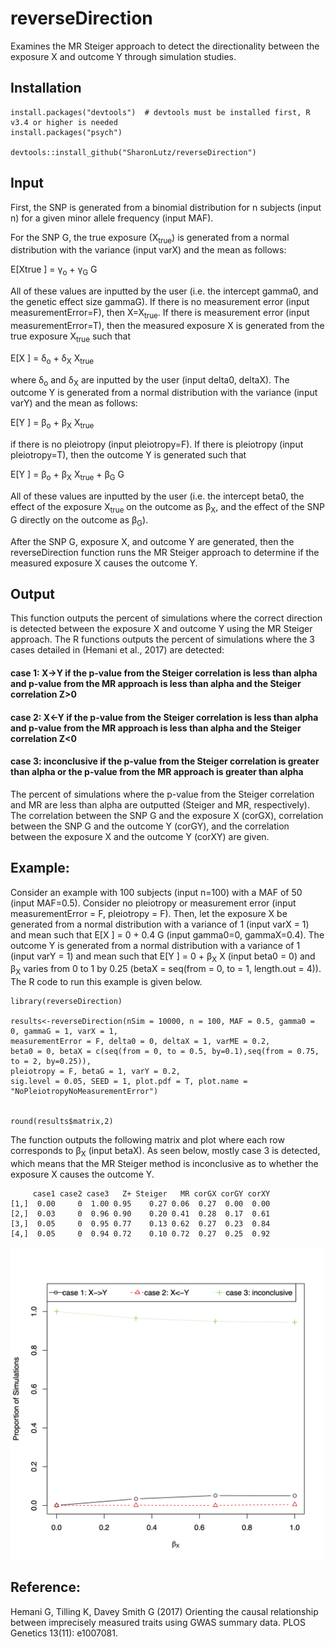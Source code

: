 # reverseDirection
Examines the MR Steiger approach to detect the directionality between the exposure X and outcome Y through simulation studies.

## Installation
```
install.packages("devtools")  # devtools must be installed first, R v3.4 or higher is needed
install.packages("psych")

devtools::install_github("SharonLutz/reverseDirection")
```

## Input
First, the SNP is generated from a binomial distribution for n subjects (input n) for a given minor allele frequency (input MAF).

For the SNP G, the true exposure (X<sub>true</sub>) is generated from a normal distribution with the variance (input varX) and the mean as follows:

E\[Xtrue \] = &gamma;<sub>o</sub> + &gamma;<sub>G</sub> G

All of these values are inputted by the user (i.e. the intercept gamma0, and the genetic effect size gammaG). If there is no measurement error (input measurementError=F), then X=X<sub>true</sub>. If there is measurement error (input measurementError=T), then the measured exposure X is generated from the true exposure X<sub>true</sub> such that

E\[X \] = &delta;<sub>o</sub> + &delta;<sub>X</sub> X<sub>true</sub>

where &delta;<sub>o</sub> and &delta;<sub>X</sub> are inputted by the user (input delta0, deltaX). The outcome Y is generated from a normal distribution with the variance (input varY) and the mean as follows:

E\[Y \] = &beta;<sub>o</sub> +  &beta;<sub>X</sub> X<sub>true</sub>

if there is no pleiotropy (input pleiotropy=F). If there is pleiotropy (input pleiotropy=T), then the outcome Y is generated such that

E\[Y \] = &beta;<sub>o</sub> +  &beta;<sub>X</sub> X<sub>true</sub> + &beta;<sub>G</sub> G

All of these values are inputted by the user (i.e. the intercept beta0, the effect of the exposure X<sub>true</sub> on the outcome as  &beta;<sub>X</sub>, and the effect of the SNP G directly on the outcome as  &beta;<sub>G</sub>).

After the SNP G, exposure X, and outcome Y are generated, then the reverseDirection function runs the MR Steiger approach to determine if the measured exposure X causes the outcome Y.

## Output
This function outputs the percent of simulations where the correct direction is detected between the exposure X and outcome Y using the MR Steiger approach. The R functions outputs the percent of simulations where the 3 cases detailed in (Hemani et al., 2017) are detected:

#### case 1: X->Y if the p-value from the Steiger correlation is less than alpha and p-value from the MR approach is less than alpha and the Steiger correlation Z>0
#### case 2: X<-Y if the p-value from the Steiger correlation is less than alpha and p-value from the MR approach is less than alpha and the Steiger correlation Z<0
#### case 3: inconclusive if the p-value from the Steiger correlation is greater than alpha or the p-value from the MR approach is greater than alpha 

The percent of simulations where the p-value from the Steiger correlation and MR are less than alpha are outputted (Steiger and MR, respectively). The correlation between the SNP G and the exposure X (corGX), correlation between the SNP G and the outcome Y (corGY), and the correlation between the exposure X and the outcome Y (corXY) are given.

## Example:
Consider an example with 100 subjects (input n=100) with a MAF of 50 (input MAF=0.5). Consider no pleiotropy or measurement error (input measurementError = F, pleiotropy = F). Then, let the exposure X be generated from a normal distribution with a variance of 1 (input varX = 1) and mean such that 
E\[X \] = 0 + 0.4 G
(input gamma0=0, gammaX=0.4). The outcome Y is generated from a normal distribution with a variance of 1 (input varY = 1) and mean such that 
E\[Y \] = 0 + &beta;<sub>X</sub> X 
(input beta0 = 0) and &beta;<sub>X</sub> varies from 0 to 1 by 0.25 (betaX = seq(from = 0, to = 1, length.out = 4)). The R code to run this example is given below.

```
library(reverseDirection)

results<-reverseDirection(nSim = 10000, n = 100, MAF = 0.5, gamma0 = 0, gammaG = 1, varX = 1, 
measurementError = F, delta0 = 0, deltaX = 1, varME = 0.2, 
beta0 = 0, betaX = c(seq(from = 0, to = 0.5, by=0.1),seq(from = 0.75, to = 2, by=0.25)), 
pleiotropy = F, betaG = 1, varY = 0.2, 
sig.level = 0.05, SEED = 1, plot.pdf = T, plot.name = "NoPleiotropyNoMeasurementError")


round(results$matrix,2)
```

The function outputs the following matrix and plot where each row corresponds to &beta;<sub>X</sub> (input betaX). As seen below, mostly case 3 is detected, which means that the MR Steiger method is inconclusive as to whether the exposure X causes the outcome Y.
```
     case1 case2 case3   Z+ Steiger   MR corGX corGY corXY
[1,]  0.00     0  1.00 0.95    0.27 0.06  0.27  0.00  0.00
[2,]  0.03     0  0.96 0.90    0.20 0.41  0.28  0.17  0.61
[3,]  0.05     0  0.95 0.77    0.13 0.62  0.27  0.23  0.84
[4,]  0.05     0  0.94 0.72    0.10 0.72  0.27  0.25  0.92
```

<img src="reverseDirection.png" width="500">

## Reference:
Hemani G, Tilling K, Davey Smith G (2017) Orienting the causal relationship between imprecisely measured traits using GWAS summary data. PLOS Genetics 13(11): e1007081.

